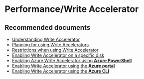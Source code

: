 <properties
	pageTitle="Performance/Write Accelerator"
	description="Performance/Write Accelerator"
	service="microsoft.compute"
	resource="virtualmachines"
	authors="scottAzure"
	displayOrder=""
	selfHelpType="generic"
	supportTopicIds="32608639"
	resourceTags=""
	productPesIds="14749"
	cloudEnvironments="public, Fairfax"
	articleId="4722c0c6-5946-41ca-aa43-6052aa2867c5"
	ownershipId="Compute_VirtualMachines_Content"
/>

# Performance/Write Accelerator

## **Recommended documents**

* [Understanding Write Accelerator](https://docs.microsoft.com/azure/virtual-machines/windows/how-to-enable-write-accelerator)<br>
* [Planning for using Write Accelerators](https://docs.microsoft.com/azure/virtual-machines/windows/how-to-enable-write-accelerator#planning-for-using-write-accelerator)<br>
* [Restrictions when using Write Accelerator](https://docs.microsoft.com/azure/virtual-machines/windows/how-to-enable-write-accelerator#restrictions-when-using-write-accelerator)<br>
* [Enabling Write Accelerator on a specific disk](https://docs.microsoft.com/azure/virtual-machines/windows/how-to-enable-write-accelerator#enabling-write-accelerator-on-a-specific-disk)<br>
* [Enabling Azure Write Accelerator using **Azure PowerShell**](https://docs.microsoft.com/azure/virtual-machines/windows/how-to-enable-write-accelerator#enabling-azure-write-accelerator-using-azure-powershell)<br>
* [Enabling Write Accelerator using the **Azure portal**](https://docs.microsoft.com/azure/virtual-machines/windows/how-to-enable-write-accelerator#enabling-write-accelerator-using-the-azure-portal)<br>
* [Enabling Write Accelerator using the **Azure CLI**](https://docs.microsoft.com/azure/virtual-machines/windows/how-to-enable-write-accelerator#enabling-write-accelerator-using-the-azure-cli) 
